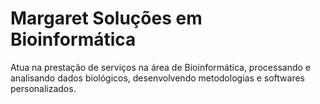 # Margaret Soluções em Bioinformática
Atua na prestação de serviços na área de Bioinformática, processando e analisando dados biológicos, desenvolvendo metodologias e softwares personalizados.
